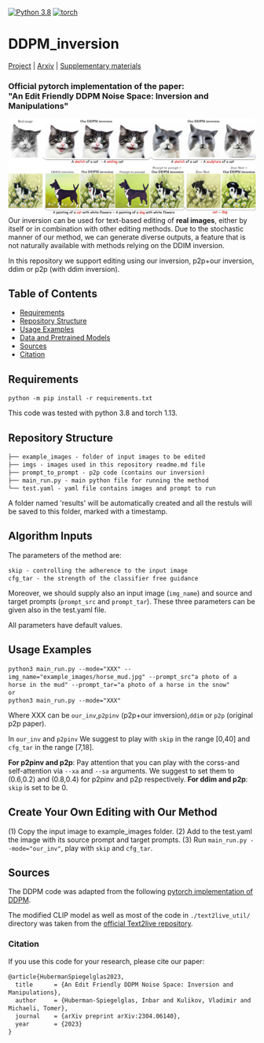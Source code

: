 <!-- [![DDPM inversion](https://img.shields.io/badge/single%20image-generative%20model-yellow)](https://github.com/topics/single-image-generation) -->
[![Python 3.8](https://img.shields.io/badge/python-3.812+-blue)](https://www.python.org/downloads/release/python-38/)
[![torch](https://img.shields.io/badge/torch-1.13.0+-green)](https://pytorch.org/)


# DDPM_inversion

[Project](https://inbarhub.github.io/DDPM_inversion/) | [Arxiv](https://arxiv.org/abs/2304.06140) | [Supplementary materials](https://inbarhub.github.io/DDPM_inversion/resources/inversion_supp.pdf)
### Official pytorch implementation of the paper: <br>"An Edit Friendly DDPM Noise Space: Inversion and Manipulations"

![](imgs/teaser.jpg)
Our inversion can be used for text-based editing of **real images**, either by itself or in combination with other editing methods.
Due to the stochastic manner of our method, we can generate diverse outputs, a feature that is not naturally available with methods relying on the DDIM inversion.

In this repository we support editing using our inversion, p2p+our inversion, ddim or p2p (with ddim inversion).

## Table of Contents
* [Requirements](#Requirements)
* [Repository Structure](#Repository-Structure)
* [Usage Examples](#Usage-Examples)
* [Data and Pretrained Models](#Data-and-Pretrained-Models)
* [Sources](#Sources)
* [Citation](#Citation)

## Requirements 

```
python -m pip install -r requirements.txt
```
This code was tested with python 3.8 and torch 1.13. 

## Repository Structure 
```
├── example_images - folder of input images to be edited
├── imgs - images used in this repository readme.md file
├── prompt_to_prompt - p2p code (contains our inversion)
├── main_run.py - main python file for running the method
└── test.yaml - yaml file contains images and prompt to run
```

A folder named 'results' will be automatically created and all the restuls will be saved to this folder, marked with a timestamp.

## Algorithm Inputs
The parameters of the method are: 
```
skip - controlling the adherence to the input image
cfg_tar - the strength of the classifier free guidance
```
Moreover, we should supply also an input image (```img_name```) and source and target prompts (```prompt_src``` and ```prompt_tar```). These three parameters can be given also in the test.yaml file.

All parameters have default values.

## Usage Examples 
```
python3 main_run.py --mode="XXX" --img_name="example_images/horse_mud.jpg" --prompt_src"a photo of a horse in the mud" --prompt_tar="a photo of a horse in the snow"
or 
python3 main_run.py --mode="XXX"
```
Where XXX can be ```our_inv```,```p2pinv``` (p2p+our imversion),```ddim``` or ```p2p``` (original p2p paper).

In ```our_inv``` and ```p2pinv``` We suggest to play with ```skip``` in the range [0,40] and ```cfg_tar``` in the range [7,18].

**For p2pinv and p2p**:
Pay attention that you can play with the corss-and self-attention via ```--xa``` and ```--sa``` arguments. We suggest to set them to (0.6,0.2) and (0.8,0.4) for p2pinv and p2p respectively.
**For ddim and p2p**:
```skip``` is set to be 0.

## Create Your Own Editing with Our Method
(1) Copy the input image to example_images folder.
(2) Add to the test.yaml the image with its source prompt and target prompts.
(3) Run ``main_run.py --mode="our_inv"``, play with ``skip`` and ``cfg_tar``.

## Sources 

The DDPM code was adapted from the following [pytorch implementation of DDPM](https://github.com/lucidrains/denoising-diffusion-pytorch). 

The modified CLIP model as well as most of the code in `./text2live_util/` directory was taken from the [official Text2live repository](https://github.com/omerbt/Text2LIVE). 
 


### Citation
If you use this code for your research, please cite our paper:

```
@article{HubermanSpiegelglas2023,
  title      = {An Edit Friendly DDPM Noise Space: Inversion and Manipulations},
  author     = {Huberman-Spiegelglas, Inbar and Kulikov, Vladimir and Michaeli, Tomer},
  journal    = {arXiv preprint arXiv:2304.06140},
  year       = {2023}
}
```